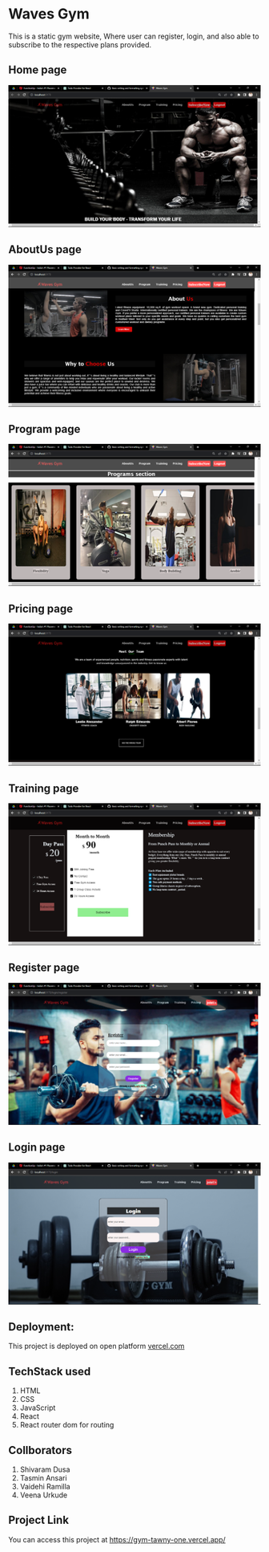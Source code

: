 # Waves Gym

This is a static gym website, Where user can register, login, and also able to subscribe to the respective plans provided.

## Home page

![screenshot of home page](./src/assets/one.png)

## AboutUs page

![screenshot of AboutUs page](./src/assets/two.png)

## Program page

![screenshot of Program page](./src/assets/three.png)

## Pricing page

![screenshot of Pricing page](./src/assets/four.png)

## Training page

![screenshot of Training page](./src/assets/five.png)

## Register page

![screenshot of Register page](./src/assets/six.png)

## Login page

![screenshot of Login page](./src/assets/seven.png)

## Deployment:
This project is deployed on open platform [vercel.com](https://vercel.com/) 

## TechStack used

1. HTML
2. CSS
3. JavaScript
4. React
5. React router dom for routing

## Collborators

1. Shivaram Dusa
2. Tasmin Ansari
3. Vaidehi Ramilla
4. Veena Urkude

## Project Link

You can access this project at https://gym-tawny-one.vercel.app/
